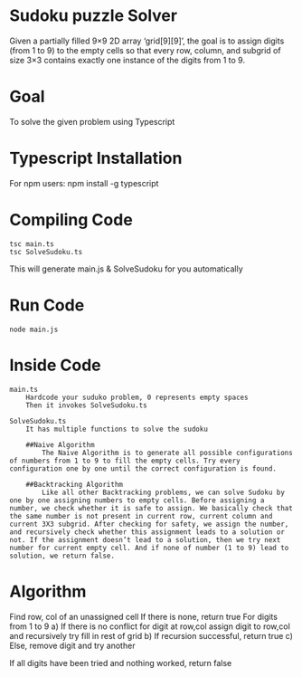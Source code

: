# Sudoku puzzle Solver
Given a partially filled 9×9 2D array ‘grid[9][9]’, the goal is to assign digits (from 1 to 9) to the empty cells so that every row, column, and subgrid of size 3×3 contains exactly one instance of the digits from 1 to 9.

# Goal
To solve the given problem using Typescript


# Typescript Installation 

For npm users:
	npm install -g typescript

# Compiling Code

	tsc main.ts
	tsc SolveSudoku.ts
This will generate main.js & SolveSudoku for you automatically

# Run Code

	node main.js



# Inside Code
	
	main.ts
		Hardcode your suduko problem, 0 represents empty spaces
		Then it invokes SolveSudoku.ts 

	SolveSudoku.ts
		It has multiple functions to solve the sudoku 

		##Naive Algorithm
			The Naive Algorithm is to generate all possible configurations of numbers from 1 to 9 to fill the empty cells. Try every configuration one by one until the correct configuration is found.

		##Backtracking Algorithm
			Like all other Backtracking problems, we can solve Sudoku by one by one assigning numbers to empty cells. Before assigning a number, we check whether it is safe to assign. We basically check that the same number is not present in current row, current column and current 3X3 subgrid. After checking for safety, we assign the number, and recursively check whether this assignment leads to a solution or not. If the assignment doesn’t lead to a solution, then we try next number for current empty cell. And if none of number (1 to 9) lead to solution, we return false.


# Algorithm

Find row, col of an unassigned cell
		If there is none, return true
  			For digits from 1 to 9
    			a) If there is no conflict for digit at row,col
        			assign digit to row,col and recursively try fill in rest of grid
    			b) If recursion successful, return true
   				c) Else, remove digit and try another
   			
  If all digits have been tried and nothing worked, return false

  